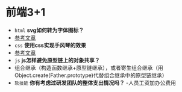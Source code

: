 # 前端3+1
 - `html` **svg如何转为字体图标？**
  - [参考文章](https://www.cnblogs.com/sqh17/p/9986444.html)
 - `css` **使用css实现手风琴的效果**
  - [参考文章](https://blog.csdn.net/qq_36765622/article/details/79195574)
 - `js` **js怎样避免原型链上的对象共享？**
  - 组合继承（构造函数继承+原型链继承），或者寄生组合继承（用Object.create(Father.prototype)代替组合继承中的原型链继承）
 - `软技能` **你有考虑过研发团队的整体支出情况吗？**
  -人员工资加办公费用